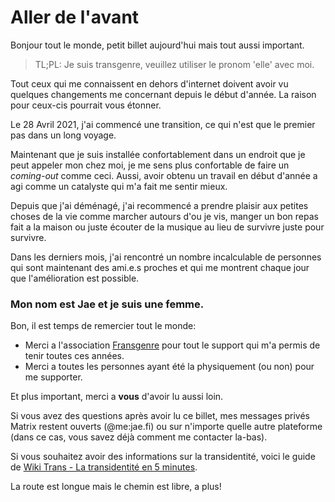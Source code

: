 Aller de l'avant
===
Bonjour tout le monde, petit billet aujourd'hui mais tout aussi important.

> TL;PL: Je suis transgenre, veuillez utiliser le pronom 'elle' avec moi.

Tout ceux qui me connaissent en dehors d'internet doivent avoir vu quelques changements me concernant depuis le début d'année. La raison pour ceux-cis pourrait vous étonner.

Le 28 Avril 2021, j'ai commencé une transition, ce qui n'est que le premier pas dans un long voyage.

Maintenant que je suis installée confortablement dans un endroit que je peut appeler mon chez moi, je me sens plus confortable de faire un *coming-out* comme ceci. Aussi, avoir obtenu un travail en début d'année a agi comme un catalyste qui m'a fait me sentir mieux.

Depuis que j'ai déménagé, j'ai recommencé a prendre plaisir aux petites choses de la vie comme marcher autours d'ou je vis, manger un bon repas fait a la maison ou juste écouter de la musique au lieu de survivre juste pour survivre.

Dans les derniers mois, j'ai rencontré un nombre incalculable de personnes qui sont maintenant des ami.e.s proches et qui me montrent chaque jour que l'amélioration est possible.

### Mon nom est Jae et je suis une femme.

Bon, il est temps de remercier tout le monde:
 - Merci a l'association [Fransgenre](https://fransgenre.fr) pour tout le support qui m'a permis de tenir toutes ces années.
 - Merci a toutes les personnes ayant été la physiquement (ou non) pour me supporter.

Et plus important, merci a **vous** d'avoir lu aussi loin.

Si vous avez des questions après avoir lu ce billet, mes messages privés Matrix restent ouverts (@me:jae.fi) ou sur n'importe quelle autre plateforme (dans ce cas, vous savez déjà comment me contacter la-bas).

Si vous souhaitez avoir des informations sur la transidentité, voici le guide de [Wiki Trans - La transidentité en 5 minutes](https://wikitrans.co/intro/).

La route est longue mais le chemin est libre, a plus!
